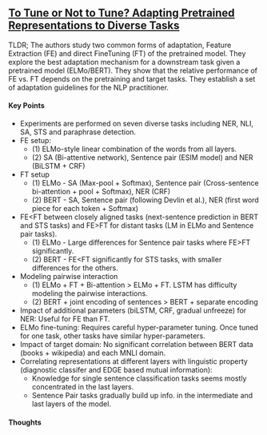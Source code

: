 ## [To Tune or Not to Tune? Adapting Pretrained Representations to Diverse Tasks](https://arxiv.org/abs/1903.05987)

TLDR; The authors study two common forms of adaptation, Feature Extraction (FE) and direct FineTuning (FT) of the pretrained model. They explore the best adaptation mechanism for a downstream task given a pretrained model (ELMo/BERT). They show that the relative performance of FE vs. FT depends on the pretraining and target tasks. They establish a set of adaptation guidelines for the NLP practitioner. 

#### Key Points
- Experiments are performed on seven diverse tasks including NER, NLI, SA, STS and paraphrase detection.
- FE setup:
  - (1) ELMo-style linear combination of the words from all layers. 
  - (2) SA (Bi-attentive network), Sentence pair (ESIM model) and NER (BiLSTM + CRF)
- FT setup
  - (1) ELMo - SA (Max-pool + Softmax), Sentence pair (Cross-sentence bi-attention + pool + Softmax), NER (CRF)
  - (2) BERT - SA, Sentence pair (following Devlin et al.), NER (first word piece for each token + Softmax)
- FE<FT between closely aligned tasks (next-sentence prediction in BERT and STS tasks) and FE>FT for distant tasks (LM in ELMo and Sentence pair tasks).
  - (1) ELMo - Large differences for Sentence pair tasks where FE>FT significantly.
  - (2) BERT - FE<FT significantly for STS tasks, with smaller differences for the others.
- Modeling pairwise interaction
  - (1) ELMo + FT + Bi-attention > ELMo + FT. LSTM has difficulty modeling the pairwise interactions.
  - (2) BERT + joint encoding of sentences > BERT + separate encoding
- Impact of additional parameters (biLSTM, CRF, gradual unfreeze) for NER: Useful for FE than FT.
- ELMo fine-tuning: Requires careful hyper-parameter tuning. Once tuned for one task, other tasks have similar hyper-parameters.
- Impact of target domain: No significant correlation between BERT data (books + wikipedia) and each MNLI domain.
- Correlating representations at different layers with linguistic property (diagnostic classifer and EDGE based mutual information):
  - Knowledge for single sentence classification tasks seems mostly concentrated in the last layers.
  - Sentence Pair tasks gradually build up info. in the intermediate and last layers of the model.

#### Thoughts






